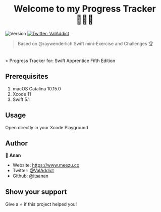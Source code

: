 <h1 align="center">Welcome to my Progress Tracker 🏃🏻‍♂️</h1>
<p>
  <img alt="Version" src="https://img.shields.io/badge/version-1.0.0-blue.svg?cacheSeconds=2592000" />
  <a href="https://twitter.com/ValAddict" target="_blank">
    <img alt="Twitter: ValAddict" src="https://img.shields.io/twitter/follow/ValAddict.svg?style=social" />
  </a>
</p>

> Based on @raywenderlich Swift mini-Exercise and Challenges 🏆
<br/>
> Progress Tracker for: Swift Apprentice Fifth Edition

## Prerequisites

1. macOS Catalina 10.15.0
2. Xcode 11
3. Swift 5.1

## Usage

Open directly in your Xcode Playground

## Author

👤 **Anan**

* Website: https://www.meezu.co
* Twitter: [@ValAddict](https://twitter.com/ValAddict)
* Github: [@itsanan](https://github.com/itsanan)

## Show your support

Give a ⭐️ if this project helped you!
